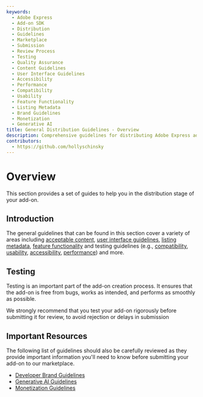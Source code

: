 ```yaml
---
keywords:
  - Adobe Express
  - Add-on SDK
  - Distribution
  - Guidelines
  - Marketplace
  - Submission
  - Review Process
  - Testing
  - Quality Assurance
  - Content Guidelines
  - User Interface Guidelines
  - Accessibility
  - Performance
  - Compatibility
  - Usability
  - Feature Functionality
  - Listing Metadata
  - Brand Guidelines
  - Monetization
  - Generative AI
title: General Distribution Guidelines - Overview
description: Comprehensive guidelines for distributing Adobe Express add-ons. Learn about submission requirements, testing guidelines, content policies, and marketplace standards.
contributors:
  - https://github.com/hollyschinsky
---
```


# Overview

This section provides a set of guides to help you in the distribution stage of your add-on.

## Introduction

The general guidelines that can be found in this section cover a variety of areas including [acceptable content](./content.md), [user interface guidelines](./user-interface.md), [listing metadata](./listing.md), [feature functionality](./features.md) and testing guidelines (e.g., [compatibility](./compatibility.md), [usability](./usability.md), [accessibility](./accessibility.md), [performance](./performance.md)) and more.

## Testing

Testing is an important part of the add-on creation process. It ensures that the add-on is free from bugs, works as intended, and performs as smoothly as possible.

We strongly recommend that you test your add-on rigorously before submitting it for review, to avoid rejection or delays in submission

## Important Resources

The following list of guidelines should also be carefully reviewed as they provide important information you'll need to know before submitting your add-on to our marketplace.

- [Developer Brand Guidelines](../brand_guidelines.md/)
- [Generative AI Guidelines](../genai/index.md)
- [Monetization Guidelines](../monetization.md)
